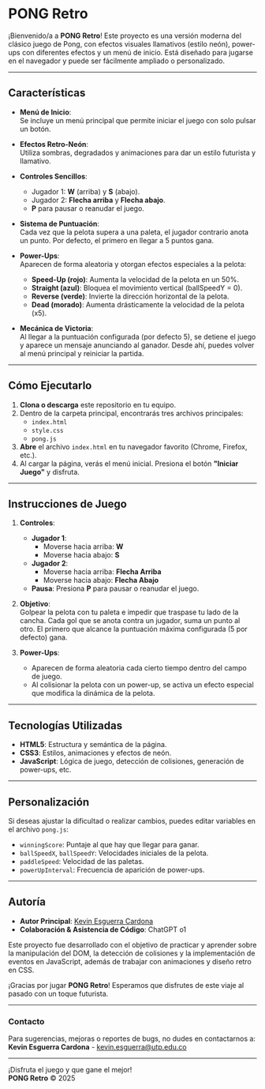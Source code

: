 # PONG Retro

¡Bienvenido/a a **PONG Retro**! Este proyecto es una versión moderna del clásico juego de Pong, con efectos visuales llamativos (estilo neón), power-ups con diferentes efectos y un menú de inicio. Está diseñado para jugarse en el navegador y puede ser fácilmente ampliado o personalizado.

---

## Características

- **Menú de Inicio**:  
  Se incluye un menú principal que permite iniciar el juego con solo pulsar un botón.

- **Efectos Retro-Neón**:  
  Utiliza sombras, degradados y animaciones para dar un estilo futurista y llamativo.

- **Controles Sencillos**:  
  - Jugador 1: **W** (arriba) y **S** (abajo).  
  - Jugador 2: **Flecha arriba** y **Flecha abajo**.  
  - **P** para pausar o reanudar el juego.

- **Sistema de Puntuación**:  
  Cada vez que la pelota supera a una paleta, el jugador contrario anota un punto. Por defecto, el primero en llegar a 5 puntos gana.

- **Power-Ups**:  
  Aparecen de forma aleatoria y otorgan efectos especiales a la pelota:
  - **Speed-Up (rojo)**: Aumenta la velocidad de la pelota en un 50%.  
  - **Straight (azul)**: Bloquea el movimiento vertical (ballSpeedY = 0).  
  - **Reverse (verde)**: Invierte la dirección horizontal de la pelota.  
  - **Dead (morado)**: Aumenta drásticamente la velocidad de la pelota (x5).

- **Mecánica de Victoria**:  
  Al llegar a la puntuación configurada (por defecto 5), se detiene el juego y aparece un mensaje anunciando al ganador. Desde ahí, puedes volver al menú principal y reiniciar la partida.

---

## Cómo Ejecutarlo

1. **Clona o descarga** este repositorio en tu equipo.  
2. Dentro de la carpeta principal, encontrarás tres archivos principales:
   - `index.html`
   - `style.css`
   - `pong.js`
3. **Abre** el archivo `index.html` en tu navegador favorito (Chrome, Firefox, etc.).  
4. Al cargar la página, verás el menú inicial. Presiona el botón **"Iniciar Juego"** y disfruta.

---

## Instrucciones de Juego

1. **Controles**:
   - **Jugador 1**:  
     - Moverse hacia arriba: **W**  
     - Moverse hacia abajo: **S**
   - **Jugador 2**:  
     - Moverse hacia arriba: **Flecha Arriba**  
     - Moverse hacia abajo: **Flecha Abajo**
   - **Pausa**: Presiona **P** para pausar o reanudar el juego.

2. **Objetivo**:  
   Golpear la pelota con tu paleta e impedir que traspase tu lado de la cancha. Cada gol que se anota contra un jugador, suma un punto al otro. El primero que alcance la puntuación máxima configurada (5 por defecto) gana.

3. **Power-Ups**:  
   - Aparecen de forma aleatoria cada cierto tiempo dentro del campo de juego.
   - Al colisionar la pelota con un power-up, se activa un efecto especial que modifica la dinámica de la pelota.

---

## Tecnologías Utilizadas

- **HTML5**: Estructura y semántica de la página.  
- **CSS3**: Estilos, animaciones y efectos de neón.  
- **JavaScript**: Lógica de juego, detección de colisiones, generación de power-ups, etc.

---

## Personalización

Si deseas ajustar la dificultad o realizar cambios, puedes editar variables en el archivo `pong.js`:

- `winningScore`: Puntaje al que hay que llegar para ganar.  
- `ballSpeedX`, `ballSpeedY`: Velocidades iniciales de la pelota.  
- `paddleSpeed`: Velocidad de las paletas.  
- `powerUpInterval`: Frecuencia de aparición de power-ups.

---

## Autoría

- **Autor Principal**: [Kevin Esguerra Cardona](https://github.com/porgetit)  
- **Colaboración & Asistencia de Código**: ChatGPT o1  

Este proyecto fue desarrollado con el objetivo de practicar y aprender sobre la manipulación del DOM, la detección de colisiones y la implementación de eventos en JavaScript, además de trabajar con animaciones y diseño retro en CSS.

¡Gracias por jugar **PONG Retro**! Esperamos que disfrutes de este viaje al pasado con un toque futurista. 

---

### Contacto

Para sugerencias, mejoras o reportes de bugs, no dudes en contactarnos a:  
**Kevin Esguerra Cardona** - [kevin.esguerra@utp.edu.co](mailto:kevin.esguerra@utp.edu.co)

---

¡Disfruta el juego y que gane el mejor!  
**PONG Retro** © 2025
